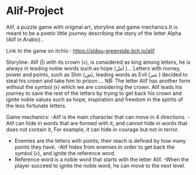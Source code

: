 # Alif-Project

Alif, a puzzle  game with original art, storyline and game mechanics.It is meant to be a poetic little journey describing the story of the letter Alpha (Alif in Arabic)..

Link to the game on itchio :  https://sidou-greenside.itch.io/alif






Storyline: Alif (أ) with its crown (ء), is considered as king among letters, he is always in leading noble words such as hope (أمل )…
Letters with money, power and points, such as Shin (ش), leading words as Evil (شر ) decided to steal his crown and take him to prison …
NB: The letter Alif has another form without the symbol (ء) which we are considering the crown.
Alif leads his journey to save the rest of the letters by trying to get back his crown and ignite noble values such as hope, inspiration and freedom in the spirits of 
the less fortunate letters.



Game mechanics:
-Alif is the main character that can move in 4 directions. -Alif can hide in words that are formed with it, and cannot hide in words that does not contain it, For example, 
it can hide in courage but not in terror.
- Enemies are the letters with points; their reach is defined by how many points they have.
-Alif hides from enemies in order to get back the symbol (ء), and ignite the reference word.
- Reference word is a noble word that starts with the letter Alif.
-When the player succeed to ignite the noble word, he can move to the next level.
